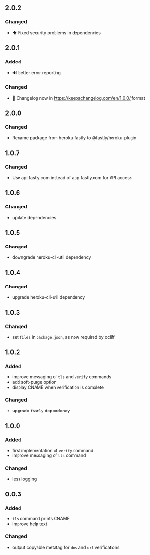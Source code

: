 ## 2.0.2

### Changed

- ⬆️  Fixed security problems in dependencies

## 2.0.1

### Added

- 🔊 better error reporting

### Changed

- 📝 Changelog now in https://keepachangelog.com/en/1.0.0/ format

## 2.0.0

### Changed

- Rename package from heroku-fastly to @fastly/heroku-plugin

## 1.0.7

### Changed

- Use api.fastly.com instead of app.fastly.com for API access

## 1.0.6

### Changed

- update dependencies

## 1.0.5

### Changed

- downgrade heroku-cli-util dependency

## 1.0.4

### Changed

- upgrade heroku-cli-util dependency

## 1.0.3

### Changed

- set `files` in `package.json`, as now required by ocliff

## 1.0.2

### Added

- improve messaging of `tls` and `verify` commands
- add soft-purge option
- display CNAME when verification is complete

### Changed

- upgrade `fastly` dependency

## 1.0.0

### Added

- first implementation of `verify` command
- improve messaging of `tls` command

### Changed

- less logging

## 0.0.3

### Added

- `tls` command prints CNAME
- improve help text

### Changed

- output copyable metatag for `dns` and `url` verifications
